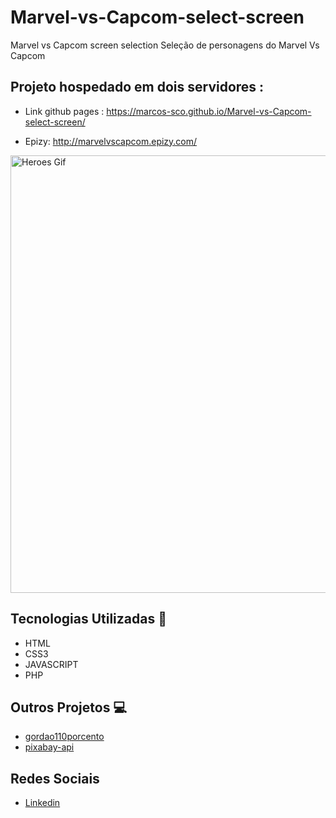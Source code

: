 # Marvel-vs-Capcom-select-screen
Marvel vs Capcom screen selection 
Seleção de personagens do Marvel Vs Capcom

## Projeto hospedado em dois servidores : 

- Link github pages : https://marcos-sco.github.io/Marvel-vs-Capcom-select-screen/

- Epizy: http://marvelvscapcom.epizy.com/
 

<p align="left">
  <a href='http://marvelvscapcom.epizy.com/'>
  <img src="https://raw.githubusercontent.com/Marcos-SCO/Marvel-vs-Capcom-select-select-screen/development/img/heroes.gif" width="700" title="Heroes Gif">
  <!-- <img src="https://github.com/Marcos-SCO/Marvel-vs-Capcom-select-select-screen/blob/master/img/heroes.gif?raw=true" width="700" title="Heroes Gif"> -->
  </a>
</p>

## Tecnologias Utilizadas 🚀

- HTML
- CSS3
- JAVASCRIPT
- PHP

## Outros Projetos 💻

- [gordao110porcento](https://github.com/Marcos-SCO/gordao110porcento)
- [pixabay-api](https://github.com/Marcos-SCO/pixabay-api)

## Redes Sociais

- [Linkedin](https://www.linkedin.com/in/marcos-dos-santos-carvalho-67a51715a/)
